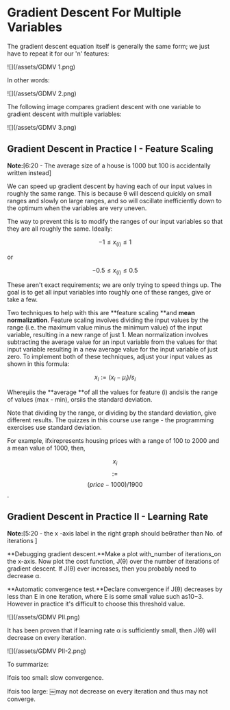 # Gradient Descent For Multiple Variables

The gradient descent equation itself is generally the same form; we just have to repeat it for our 'n' features:

![](/assets/GDMV 1.png)

In other words:

![](/assets/GDMV 2.png)

The following image compares gradient descent with one variable to gradient descent with multiple variables:

![](/assets/GDMV 3.png)

## Gradient Descent in Practice I - Feature Scaling

**Note:**\[6:20 - The average size of a house is 1000 but 100 is accidentally written instead\]

We can speed up gradient descent by having each of our input values in roughly the same range. This is because θ will descend quickly on small ranges and slowly on large ranges, and so will oscillate inefficiently down to the optimum when the variables are very uneven.

The way to prevent this is to modify the ranges of our input variables so that they are all roughly the same. Ideally:

$$ −1 \leqslant x_{(i)} \leqslant 1 $$

or

$$ −0.5 \leqslant x_{(i)} \leqslant 0.5$$

These aren't exact requirements; we are only trying to speed things up. The goal is to get all input variables into roughly one of these ranges, give or take a few.

Two techniques to help with this are **feature scaling **and **mean normalization**. Feature scaling involves dividing the input values by the range \(i.e. the maximum value minus the minimum value\) of the input variable, resulting in a new range of just 1. Mean normalization involves subtracting the average value for an input variable from the values for that input variable resulting in a new average value for the input variable of just zero. To implement both of these techniques, adjust your input values as shown in this formula:

$$ x_{i} :=(x_{i} - \mu_{i})/s_{i}$$

Whereμiis the **average **of all the values for feature \(i\) andsiis the range of values \(max - min\), orsiis the standard deviation.

Note that dividing by the range, or dividing by the standard deviation, give different results. The quizzes in this course use range - the programming exercises use standard deviation.

For example, ifxirepresents housing prices with a range of 100 to 2000 and a mean value of 1000, then,

$$ x_{i}$$ $$:=$$ $$(price-1000)/1900$$.



## Gradient Descent in Practice II - Learning Rate

**Note:**\[5:20 - the x -axis label in the right graph should beθrather than No. of iterations \]

**Debugging gradient descent.**Make a plot with_number of iterations_on the x-axis. Now plot the cost function, J\(θ\) over the number of iterations of gradient descent. If J\(θ\) ever increases, then you probably need to decrease α.

**Automatic convergence test.**Declare convergence if J\(θ\) decreases by less than E in one iteration, where E is some small value such as10−3. However in practice it's difficult to choose this threshold value.

![](/assets/GDMV PII.png)

It has been proven that if learning rate α is sufficiently small, then J\(θ\) will decrease on every iteration.

![](/assets/GDMV PII-2.png)

To summarize:

Ifαis too small: slow convergence.

Ifαis too large: ￼may not decrease on every iteration and thus may not converge.

